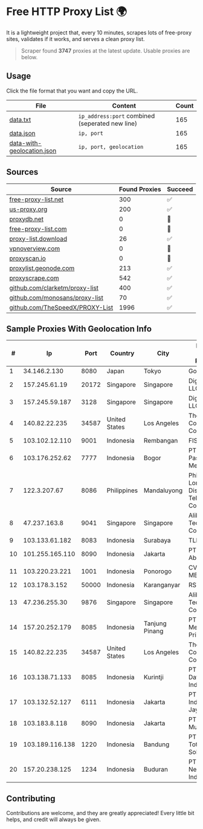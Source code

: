
# Free HTTP Proxy List 🌍

It is a lightweight project that, every 10 minutes, scrapes lots of free-proxy sites, validates if it works, and serves a clean proxy list.


> Scraper found **3747** proxies at the latest update. Usable proxies are below.

## Usage

Click the file format that you want and copy the URL.


|File|Content|Count|
|----|-------|-----|
|[data.txt](https://raw.githubusercontent.com/themiralay/Proxy-List-World/master/data.txt)|`ip_address:port` combined (seperated new line)|165|
|[data.json](https://raw.githubusercontent.com/themiralay/Proxy-List-World/master/data.json)|`ip, port`|165|
|[data-with-geolocation.json](https://raw.githubusercontent.com/themiralay/Proxy-List-World/master/data-with-geolocation.json)|`ip, port, geolocation`|165|

## Sources

|Source|Found Proxies|Succeed|
|------|-------------|-------|
|[free-proxy-list.net](https://free-proxy-list.net)|300|✅|
|[us-proxy.org](https://www.us-proxy.org)|200|✅|
|[proxydb.net](http://proxydb.net)|0|🚫|
|[free-proxy-list.com](https://free-proxy-list.com/?page=&port=&type%5B%5D=http&type%5B%5D=https&up_time=0&search=Search)|0|🚫|
|[proxy-list.download](https://www.proxy-list.download/HTTP)|26|✅|
|[vpnoverview.com](https://vpnoverview.com/privacy/anonymous-browsing/free-proxy-servers)|0|🚫|
|[proxyscan.io](https://www.proxyscan.io)|0|🚫|
|[proxylist.geonode.com](https://proxylist.geonode.com/api/proxy-list?limit=300&page=1&sort_by=lastChecked&sort_type=desc&protocols=http,https)|213|✅|
|[proxyscrape.com](https://api.proxyscrape.com/v2/?request=displayproxies&protocol=http&timeout=10000&country=all&ssl=all&anonymity=all)|542|✅|
|[github.com/clarketm/proxy-list](https://raw.githubusercontent.com/clarketm/proxy-list/master/proxy-list-raw.txt)|400|✅|
|[github.com/monosans/proxy-list](https://raw.githubusercontent.com/monosans/proxy-list/main/proxies/http.txt)|70|✅|
|[github.com/TheSpeedX/PROXY-List](https://raw.githubusercontent.com/TheSpeedX/PROXY-List/master/http.txt)|1996|✅|


## Sample Proxies With Geolocation Info

|#|Ip|Port|Country|City|Internet Service Provider|
|-|--|----|-------|----|-------------------------|
|1|34.146.2.130|8080|Japan|Tokyo|Google LLC|
|2|157.245.61.19|20172|Singapore|Singapore|DigitalOcean, LLC|
|3|157.245.59.187|3128|Singapore|Singapore|DigitalOcean, LLC|
|4|140.82.22.235|34587|United States|Los Angeles|The Constant Company|
|5|103.102.12.110|9001|Indonesia|Rembangan|FISNET|
|6|103.176.252.62|7777|Indonesia|Bogor|PT Palu Pasundan Media Net|
|7|122.3.207.67|8086|Philippines|Mandaluyong|Philippine Long Distance Telephone Co.|
|8|47.237.163.8|9041|Singapore|Singapore|Alibaba (US) Technology Co., Ltd.|
|9|103.133.61.182|8083|Indonesia|Surabaya|TLINK|
|10|101.255.165.110|8090|Indonesia|Jakarta|PT Remala Abadi|
|11|103.220.23.221|1001|Indonesia|Ponorogo|CV. LINTAS MEDIA|
|12|103.178.3.152|50000|Indonesia|Karanganyar|RSTNET|
|13|47.236.255.30|9876|Singapore|Singapore|Alibaba (US) Technology Co., Ltd.|
|14|157.20.252.179|8085|Indonesia|Tanjung Pinang|PT.Global Media Data Prima|
|15|140.82.22.235|34587|United States|Los Angeles|The Constant Company|
|16|103.138.71.133|8085|Indonesia|Kurintji|PT Centronet Data Indonesia|
|17|103.132.52.127|6111|Indonesia|Jakarta|PT Adeaksa Indo Jayatama|
|18|103.183.8.118|8090|Indonesia|Jakarta|PT Cepat Multi Data|
|19|103.189.116.138|1220|Indonesia|Bandung|PT Callysta Total Solusindo|
|20|157.20.238.125|1234|Indonesia|Buduran|PT Era Network Indonesia|



## Contributing

Contributions are welcome, and they are greatly appreciated! Every
little bit helps, and credit will always be given.

